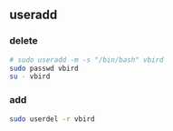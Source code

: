 ## useradd

### delete

```bash
# sudo useradd -m -s "/bin/bash" vbird
sudo passwd vbird
su - vbird
```

### add
```bash
sudo userdel -r vbird
```